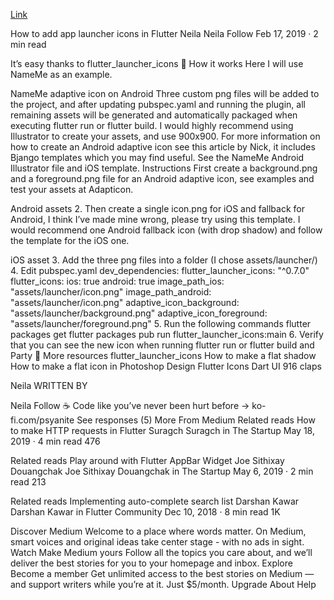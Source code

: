 [Link](https://medium.com/@psyanite/how-to-add-app-launcher-icons-in-flutter-bd92b0e0873a)



How to add app launcher icons in Flutter
Neila
Neila
Follow
Feb 17, 2019 · 2 min read

It’s easy thanks to flutter_launcher_icons 💖
How it works
Here I will use NameMe as an example.

NameMe adaptive icon on Android
Three custom png files will be added to the project, and after updating pubspec.yaml and running the plugin, all remaining assets will be generated and automatically packaged when executing flutter run or flutter build.
I would highly recommend using Illustrator to create your assets, and use 900x900. For more information on how to create an Android adaptive icon see this article by Nick, it includes Bjango templates which you may find useful. See the NameMe Android Illustrator file and iOS template.
Instructions
First create a background.png and a foreground.png file for an Android adaptive icon, see examples and test your assets at Adapticon.

Android assets
2. Then create a single icon.png for iOS and fallback for Android, I think I’ve made mine wrong, please try using this template. I would recommend one Android fallback icon (with drop shadow) and follow the template for the iOS one.

iOS asset
3. Add the three png files into a folder (I chose assets/launcher/)
4. Edit pubspec.yaml
dev_dependencies: 
  flutter_launcher_icons: "^0.7.0"
flutter_icons:
  ios: true
  android: true
  image_path_ios: "assets/launcher/icon.png"
  image_path_android: "assets/launcher/icon.png"
  adaptive_icon_background: "assets/launcher/background.png"
  adaptive_icon_foreground: "assets/launcher/foreground.png"
5. Run the following commands
flutter packages get
flutter packages pub run flutter_launcher_icons:main
6. Verify that you can see the new icon when running flutter run or flutter build and Party 🎉
More resources
flutter_launcher_icons
How to make a flat shadow
How to make a flat icon in Photoshop
Design
Flutter
Icons
Dart
UI
916 claps


Neila
WRITTEN BY

Neila
Follow
☕ Code like you’ve never been hurt before → ko-fi.com/psyanite
See responses (5)
More From Medium
Related reads
How to make HTTP requests in Flutter
Suragch
Suragch in The Startup
May 18, 2019 · 4 min read
476

Related reads
Play around with Flutter AppBar Widget
Joe Sithixay Douangchak
Joe Sithixay Douangchak in The Startup
May 6, 2019 · 2 min read
213

Related reads
Implementing auto-complete search list
Darshan Kawar
Darshan Kawar in Flutter Community
Dec 10, 2018 · 8 min read
1K

Discover Medium
Welcome to a place where words matter. On Medium, smart voices and original ideas take center stage - with no ads in sight. Watch
Make Medium yours
Follow all the topics you care about, and we’ll deliver the best stories for you to your homepage and inbox. Explore
Become a member
Get unlimited access to the best stories on Medium — and support writers while you’re at it. Just $5/month. Upgrade
About
Help
